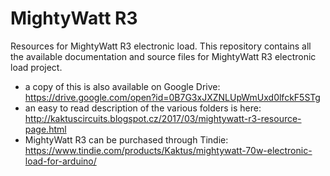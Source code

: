 # MightyWatt R3
Resources for MightyWatt R3 electronic load.
This repository contains all the available documentation and source files for MightyWatt R3 electronic load project.
- a copy of this is also available on Google Drive: https://drive.google.com/open?id=0B7G3xJXZNLUpWmUxd0lfckF5STg
- an easy to read description of the various folders is here: http://kaktuscircuits.blogspot.cz/2017/03/mightywatt-r3-resource-page.html
- MightyWatt R3 can be purchased through Tindie: https://www.tindie.com/products/Kaktus/mightywatt-70w-electronic-load-for-arduino/
